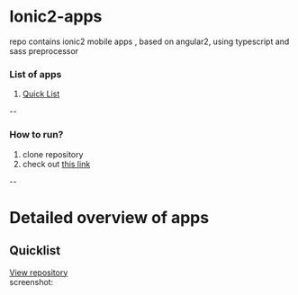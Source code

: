 # Ionic2-apps
repo contains ionic2  mobile apps , based on angular2, using typescript and sass preprocessor

### List of apps  
1. [Quick List](#quicklist)

--

### How to run?  
1. clone repository  
2. check out [this link](http://ionicframework.com/docs/v2/getting-started/installation/)
  
--
# Detailed overview of apps

## Quicklist
[View repository](/quicklist)  
screenshot:


